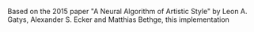 Based on the 2015 paper "A Neural Algorithm of Artistic Style" by Leon A. Gatys, Alexander S. Ecker and Matthias Bethge, this implementation 

